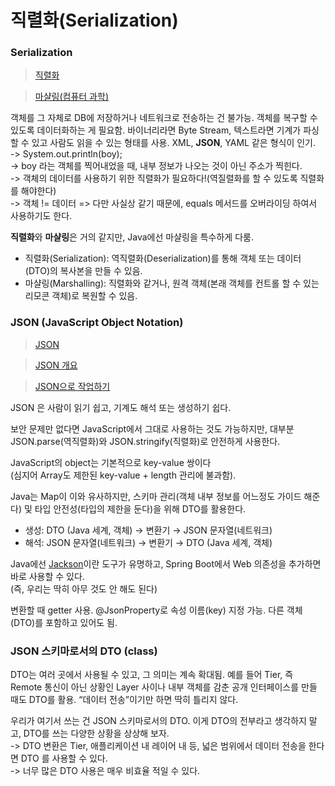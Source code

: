 # 직렬화(Serialization)

### Serialization

> [직렬화](https://ko.wikipedia.org/wiki/%EC%A7%81%EB%A0%AC%ED%99%94)

> [마샬링(컴퓨터 과학)](https://ko.wikipedia.org/wiki/%EB%A7%88%EC%83%AC%EB%A7%81\_\(%EC%BB%B4%ED%93%A8%ED%84%B0\_%EA%B3%BC%ED%95%99\))

객체를 그 자체로 DB에 저장하거나 네트워크로 전송하는 건 불가능. 객체를 복구할 수 있도록 데이터화하는 게 필요함. 바이너리라면 Byte Stream, 텍스트라면 기계가 파싱할 수 있고 사람도 읽을 수 있는 형태를 사용. XML, **JSON**, YAML 같은 형식이 인기.\
\-> System.out.println(boy); \
\-> boy 라는 객체를 찍어내었을 때, 내부 정보가 나오는 것이 아닌 주소가 찍힌다.\
\-> 객체의 데이터를 사용하기 위한 직렬화가 필요하다!(역질렬화를 할 수 있도록 직렬화를 해야한다)\
\-> 객체 != 데이터 => 다만 사실상 같기 때문에, equals 메서드를 오버라이딩 하여서 사용하기도 한다.

**직렬화**와 **마샬링**은 거의 같지만, Java에선 마샬링을 특수하게 다룸.

* 직렬화(Serialization): 역직렬화(Deserialization)를 통해 객체 또는 데이터(DTO)의 복사본을 만들 수 있음.
* 마샬링(Marshalling): 직렬화와 같거나, 원격 객체(본래 객체를 컨트롤 할 수 있는 리모콘 객체)로 복원할 수 있음.&#x20;

### JSON (JavaScript Object Notation)

> [JSON](https://en.wikipedia.org/wiki/JSON)

> [JSON 개요](https://www.json.org/json-ko.html)

> [JSON으로 작업하기](https://developer.mozilla.org/ko/docs/Learn/JavaScript/Objects/JSON)

JSON 은 사람이 읽기 쉽고, 기계도 해석 또는 생성하기 쉽다.&#x20;

보안 문제만 없다면 JavaScript에서 그대로 사용하는 것도 가능하지만, 대부분 JSON.parse(역직렬화)와 JSON.stringify(직렬화)로 안전하게 사용한다.

JavaScript의 object는 기본적으로 key-value 쌍이다\
(심지어 Array도 제한된 key-value + length 관리에 불과함).&#x20;

Java는 Map이 이와 유사하지만, 스키마 관리(객체 내부 정보를 어느정도 가이드 해준다) 및 타입 안전성(타입의 제한을 둔다)을 위해 DTO를 활용한다.

* 생성: DTO (Java 세계, 객체) → 변환기 → JSON 문자열(네트워크)
* 해석: JSON 문자열(네트워크) → 변환기 → DTO (Java 세계, 객체)

Java에선 [Jackson](https://github.com/FasterXML/jackson)이란 도구가 유명하고, Spring Boot에서 Web 의존성을 추가하면 바로 사용할 수 있다.\
(즉, 우리는 딱히 아무 것도 안 해도 된다)

변환할 때 getter 사용. @JsonProperty로 속성 이름(key) 지정 가능. 다른 객체(DTO)를 포함하고 있어도 됨.

### JSON 스키마로서의 DTO (class)

DTO는 여러 곳에서 사용될 수 있고, 그 의미는 계속 확대됨. 예를 들어 Tier, 즉 Remote 통신이 아닌 상황인 Layer 사이나 내부 객체를 감춘 공개 인터페이스를 만들 때도 DTO를 활용. “데이터 전송”이기만 하면 딱히 틀리지 않다.

우리가 여기서 쓰는 건 JSON 스키마로서의 DTO. 이게 DTO의 전부라고 생각하지 말고, DTO를 쓰는 다양한 상황을 상상해 보자. \
\-> DTO 변환은 Tier, 애플리케이션 내 레이어 내 등, 넓은 범위에서 데이터 전송을 한다면 DTO 를 사용할 수 있다.\
\-> 너무 많은 DTO 사용은 매우 비효율 적일 수 있다.&#x20;
